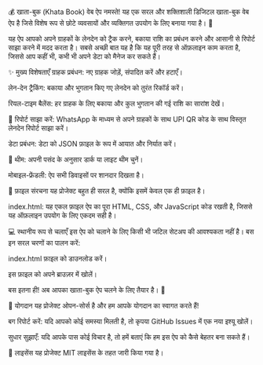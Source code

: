 💰 खाता-बुक (Khata Book) वेब ऐप
नमस्ते! यह एक सरल और शक्तिशाली डिजिटल खाता-बुक वेब ऐप है जिसे विशेष रूप से छोटे व्यवसायों और व्यक्तिगत उपयोग के लिए बनाया गया है। 🚀

यह ऐप आपको अपने ग्राहकों के लेनदेन को ट्रैक करने, बकाया राशि का प्रबंधन करने और आसानी से रिपोर्ट साझा करने में मदद करता है। सबसे अच्छी बात यह है कि यह पूरी तरह से ऑफ़लाइन काम करता है, जिससे आप कहीं भी, कभी भी अपने डेटा को मैनेज कर सकते हैं।

✨ मुख्य विशेषताएँ
ग्राहक प्रबंधन: नए ग्राहक जोड़ें, संपादित करें और हटाएँ।

लेन-देन ट्रैकिंग: बकाया और भुगतान किए गए लेनदेन को तुरंत रिकॉर्ड करें।

रियल-टाइम बैलेंस: हर ग्राहक के लिए बकाया और कुल भुगतान की गई राशि का सारांश देखें।

📝 रिपोर्ट साझा करें: WhatsApp के माध्यम से अपने ग्राहकों के साथ UPI QR कोड के साथ विस्तृत लेनदेन रिपोर्ट साझा करें।

डेटा प्रबंधन: डेटा को JSON फ़ाइल के रूप में आयात और निर्यात करें।

🎨 थीम: अपनी पसंद के अनुसार डार्क या लाइट थीम चुनें।

मोबाइल-फ्रेंडली: ऐप सभी डिवाइसों पर शानदार दिखता है।

📁 फ़ाइल संरचना
यह प्रोजेक्ट बहुत ही सरल है, क्योंकि इसमें केवल एक ही फ़ाइल है।

index.html: यह एकल फ़ाइल ऐप का पूरा HTML, CSS, और JavaScript कोड रखती है, जिससे यह ऑफ़लाइन उपयोग के लिए एकदम सही है।

💻 स्थानीय रूप से चलाएँ
इस ऐप को चलाने के लिए किसी भी जटिल सेटअप की आवश्यकता नहीं है। बस इन सरल चरणों का पालन करें:

index.html फ़ाइल को डाउनलोड करें।

इस फ़ाइल को अपने ब्राउज़र में खोलें।

बस इतना ही! अब आपका खाता-बुक ऐप चलने के लिए तैयार है। 🎉

🤝 योगदान
यह प्रोजेक्ट ओपन-सोर्स है और हम आपके योगदान का स्वागत करते हैं!

बग रिपोर्ट करें: यदि आपको कोई समस्या मिलती है, तो कृपया GitHub Issues में एक नया इश्यू खोलें।

सुधार सुझाएँ: यदि आपके पास कोई विचार है, तो हमें बताएं कि हम इस ऐप को कैसे बेहतर बना सकते हैं।

📜 लाइसेंस
यह प्रोजेक्ट MIT लाइसेंस के तहत जारी किया गया है।
